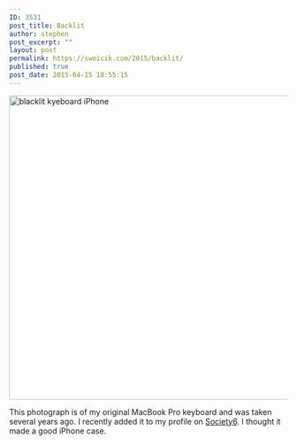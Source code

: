 ```yaml
---
ID: 3531
post_title: Backlit
author: stephen
post_excerpt: ""
layout: post
permalink: https://swoicik.com/2015/backlit/
published: true
post_date: 2015-04-15 18:55:15
---
```

<img class="aligncenter size-full wp-image-3532" src="http://woicik.rivikhosting.com/files/2015/06/blacklit-kyeboard-iPhone.jpg" alt="blacklit kyeboard iPhone" width="550" height="550">

This photograph is of my original MacBook Pro keyboard and was taken several years ago. I recently added it to my profile on <a href="http://society6.com/product/backlit-8hn_phone-skin" target="_blank">Society6</a>. I thought it made a good iPhone case.